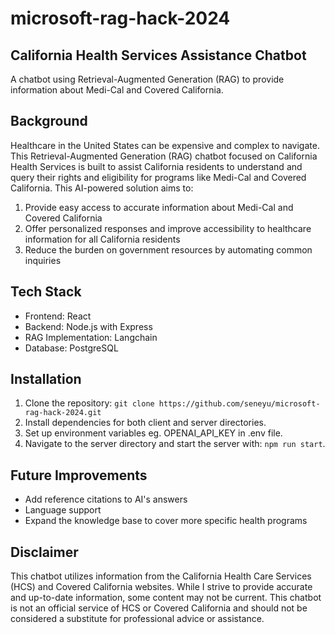 # microsoft-rag-hack-2024

## California Health Services Assistance Chatbot

A chatbot using Retrieval-Augmented Generation (RAG) to provide information about Medi-Cal and Covered California.

## Background

Healthcare in the United States can be expensive and complex to navigate. This Retrieval-Augmented Generation (RAG) chatbot focused on California Health Services is built to assist California residents to understand and query their rights and eligibility for programs like Medi-Cal and Covered California. This AI-powered solution aims to:

1. Provide easy access to accurate information about Medi-Cal and Covered California
2. Offer personalized responses and improve accessibility to healthcare information for all California residents
3. Reduce the burden on government resources by automating common inquiries

## Tech Stack

- Frontend: React
- Backend: Node.js with Express
- RAG Implementation: Langchain
- Database: PostgreSQL

## Installation

1. Clone the repository: `git clone https://github.com/seneyu/microsoft-rag-hack-2024.git`
2. Install dependencies for both client and server directories.
3. Set up environment variables eg. OPENAI_API_KEY in .env file.
4. Navigate to the server directory and start the server with: `npm run start`.

## Future Improvements

- Add reference citations to AI's answers
- Language support
- Expand the knowledge base to cover more specific health programs

## Disclaimer

This chatbot utilizes information from the California Health Care Services (HCS) and Covered California websites. While I strive to provide accurate and up-to-date information, some content may not be current. This chatbot is not an official service of HCS or Covered California and should not be considered a substitute for professional advice or assistance.
